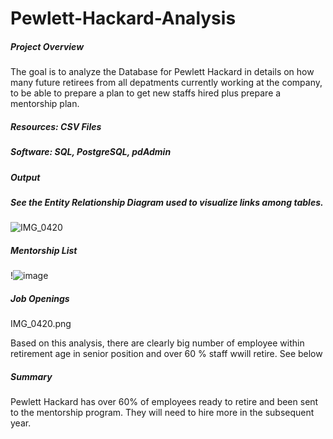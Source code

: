 # Pewlett-Hackard-Analysis

##### Project Overview 

The goal is to analyze the Database for Pewlett Hackard  in details on how many future retirees from all depatments currently working at the company, to be able to prepare a plan to get new staffs hired plus prepare a mentorship plan.


##### Resources: CSV Files 
##### Software: SQL, PostgreSQL, pdAdmin

##### Output

##### See the Entity Relationship Diagram used to visualize links among tables. 

![IMG_0420](https://user-images.githubusercontent.com/106555873/179987731-542f2ff9-259d-4d36-8f28-cb641a83cad5.png)

##### Mentorship List 

!![image](https://user-images.githubusercontent.com/106555873/179400580-1d279ea6-d3e2-4bd4-bc46-52e3ee373565.png)

##### Job Openings 

IMG_0420.png

Based on this analysis, there are clearly big number of employee within retirement age in senior position and over 60 % staff wwill retire. 
See below 

##### Summary 

Pewlett Hackard has over 60% of employees ready to retire and been sent to the mentorship program. They will need to hire more in the subsequent year. 

